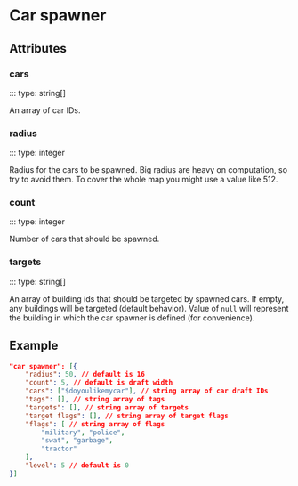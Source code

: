 # Car spawner

## Attributes

### cars
::: type: string[]

An array of car IDs.

### radius
::: type: integer

Radius for the cars to be spawned. Big radius are heavy on computation, so try to avoid them. To cover the whole map you might use a value like 512.

### count
::: type: integer

Number of cars that should be spawned.

### targets
::: type: string[]

An array of building ids that should be targeted by spawned cars.
If empty, any buildings will be targeted (default behavior).
Value of `null` will represent the building in which the car spawner is defined (for convenience).


## Example

```json
"car spawner": [{
    "radius": 50, // default is 16
    "count": 5, // default is draft width
    "cars": ["$doyoulikemycar"], // string array of car draft IDs
    "tags": [], // string array of tags
    "targets": [], // string array of targets
    "target flags": [], // string array of target flags
    "flags": [ // string array of flags
        "military", "police",
        "swat", "garbage",
        "tractor"
    ],
    "level": 5 // default is 0
}]
```
